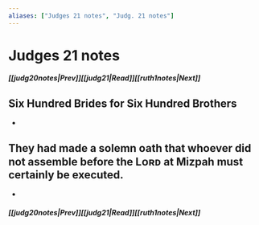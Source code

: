 ```yaml
---
aliases: ["Judges 21 notes", "Judg. 21 notes"]
---
```

# Judges 21 notes
##### <span class=arrow-left></span>[[judg20notes|Prev]]<span class=navigation-separator></span>[[judg21|Read]]<span class=navigation-separator></span>[[ruth1notes|Next]]<span class=arrow-right></span>
## Six Hundred Brides for Six Hundred Brothers
- 
## They had made a solemn oath that whoever did not assemble before the Lᴏʀᴅ at Mizpah must certainly be executed.
- 
##### <span class=arrow-left></span>[[judg20notes|Prev]]<span class=navigation-separator></span>[[judg21|Read]]<span class=navigation-separator></span>[[ruth1notes|Next]]<span class=arrow-right></span>
